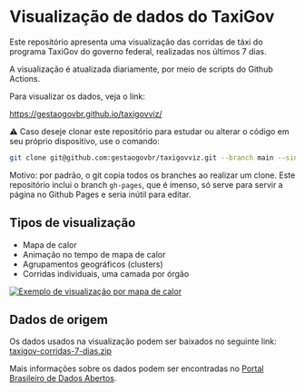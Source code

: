 # Visualização de dados do TaxiGov

Este repositório apresenta uma visualização das corridas de táxi do
programa TaxiGov do governo federal, realizadas nos últimos 7 dias.

A visualização é atualizada diariamente, por meio de scripts do
Github Actions.

Para visualizar os dados, veja o link:

https://gestaogovbr.github.io/taxigovviz/

⚠️ Caso deseje clonar este repositório para estudar ou alterar o código em
seu próprio dispositivo, use o comando:

```bash
git clone git@github.com:gestaogovbr/taxigovviz.git --branch main --single-branch taxigovviz
```

Motivo: por padrão, o git copia todos os branches ao realizar um clone.
Este repositório inclui o branch `gh-pages`, que é imenso, só serve para
servir a página no Github Pages e seria inútil para editar.


## Tipos de visualização

* Mapa de calor
* Animação no tempo de mapa de calor
* Agrupamentos geográficos (clusters)
* Corridas individuais, uma camada por órgão

[![Exemplo de visualização por mapa de calor](assets/images/mapa-de-calor-taxigov.png)](https://gestaogovbr.github.io/taxigovviz/)


## Dados de origem

Os dados usados na visualização podem ser baixados no seguinte link:
[taxigov-corridas-7-dias.zip](https://repositorio.dados.gov.br/seges/taxigov/v2/taxigov-corridas-7-dias.zip)

Mais informações sobre os dados podem ser encontradas no
[Portal Brasileiro de Dados Abertos](https://dados.gov.br/dados/conjuntos-dados/sistema-de-transportes-de-servidores-publicos---taxigov-v2).
